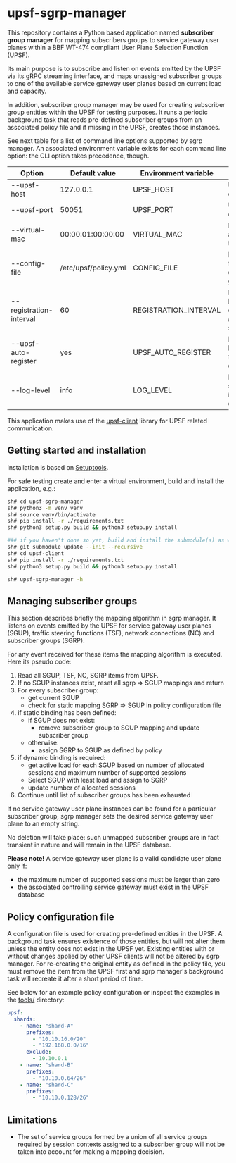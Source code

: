 # upsf-sgrp-manager

This repository contains a Python based application named **subscriber
group manager** for mapping subscribers groups to service gateway user 
planes within a BBF WT-474 compliant User Plane Selection Function (UPSF).

Its main purpose is to subscribe and listen on events emitted by the
UPSF via its gRPC streaming interface, and maps unassigned subscriber groups
to one of the available service gateway user planes based on current load
and capacity.

In addition, subscriber group manager may be used for creating subscriber
group entities within the UPSF for testing purposes. It runs a
periodic background task that reads pre-defined subscriber groups
from an associated policy file and if missing in the UPSF, creates
those instances.

See next table for a list of command line options supported by
sgrp manager. An associated environment variable exists for each
command line option: the CLI option takes precedence, though.

| Option                  | Default value        | Environment variable  | Description                                                                 |
|-------------------------|----------------------|-----------------------|-----------------------------------------------------------------------------|
| --upsf-host             | 127.0.0.1            | UPSF_HOST             | UPSF server host to connect to                                              |
| --upsf-port             | 50051                | UPSF_PORT             | UPSF server port to connect to                                              |
| --virtual-mac           | 00:00:01:00:00:00    | VIRTUAL_MAC           | Default virtual MAC address assigned to new shards                          |
| --config-file           | /etc/upsf/policy.yml | CONFIG_FILE           | Policy configuration file containing pre-defined subscriber groups (shards) |
| --registration-interval | 60                   | REGISTRATION_INTERVAL | Run periodic background thread every _registration_interval_ seconds.       |
| --upsf-auto-register    | yes                  | UPSF_AUTO_REGISTER    | Enable periodic background thread for creating pre-defined shards.          |
| --log-level             | info                 | LOG_LEVEL             | Default loglevel, supported options: info, warning, error, critical, debug  |

This application makes use of the [upsf-client](https://github.com/bisdn/upsf-client)
library for UPSF related communication.

## Getting started and installation

Installation is based on [Setuptools](https://setuptools.pypa.io/en/latest/setuptools.html).

For safe testing create and enter a virtual environment, build and install the
application, e.g.:

```bash
sh# cd upsf-sgrp-manager
sh# python3 -m venv venv
sh# source venv/bin/activate
sh# pip install -r ./requirements.txt
sh# python3 setup.py build && python3 setup.py install

### if you haven't done so yet, build and install the submodule(s) as well
sh# git submodule update --init --recursive
sh# cd upsf-client
sh# pip install -r ./requirements.txt
sh# python3 setup.py build && python3 setup.py install

sh# upsf-sgrp-manager -h
```

## Managing subscriber groups

This section describes briefly the mapping algorithm in sgrp
manager.  It listens on events emitted by the UPSF for service
gateway user planes (SGUP), traffic steering functions (TSF),
network connections (NC) and subscriber groups (SGRP).

For any event received for these items the mapping algorithm is
executed. Here its pseudo code:

1. Read all SGUP, TSF, NC, SGRP items from UPSF.
1. If no SGUP instances exist, reset all sgrp => SGUP mappings and return
1. For every subscriber group:
   - get current SGUP
   - check for static mapping SGRP => SGUP in policy configuration file
1. if static binding has been defined:
   - if SGUP does not exist:
     - remove subscriber group to SGUP mapping and update subscriber group
   - otherwise:
     - assign SGRP to SGUP as defined by policy
1. if dynamic binding is required:
   - get active load for each SGUP based on number of allocated sessions
     and maximum number of supported sessions
   - Select SGUP with least load and assign to SGRP
   - update number of allocated sessions
1. Continue until list of subscriber groups has been exhausted

If no service gateway user plane instances can be found for a particular
subscriber group, sgrp manager sets the desired service gateway user plane
to an empty string.

No deletion will take place: such unmapped subscriber groups are
in fact transient in nature and will remain in the UPSF database.

**Please note!** A service gateway user plane is a valid candidate
user plane only if:

- the maximum number of supported sessions must be larger than zero
- the associated controlling service gateway must exist in the
  UPSF database

## Policy configuration file

A configuration file is used for creating pre-defined entities in
the UPSF. A background task ensures existence of those entities,
but will not alter them unless the entity does not exist in the
UPSF yet. Existing entities with or without changes applied by other
UPSF clients will not be altered by sgrp manager. For re-creating
the original entity as defined in the policy file, you must remove
the item from the UPSF first and sgrp manager's background task will
recreate it after a short period of time.

See below for an example policy configuration or inspect the examples
in the [tools/](./tools/policy.yml) directory:

```yaml
upsf:
  shards:
    - name: "shard-A"
      prefixes:
        - "10.10.16.0/20"
        - "192.168.0.0/16"
      exclude:
        - 10.10.0.1
    - name: "shard-B"
      prefixes:
        - "10.10.0.64/26"
    - name: "shard-C"
      prefixes:
        - "10.10.0.128/26"
```

## Limitations

- The set of service groups formed by a union of all service groups
  required by session contexts assigned to a subscriber group will 
  not be taken into account for making a mapping decision.
